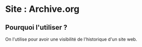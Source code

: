 # Site : Archive.org

## Pourquoi l'utiliser ? 

On l'utilise pour avoir une visibilité de l'historique d'un site web.
